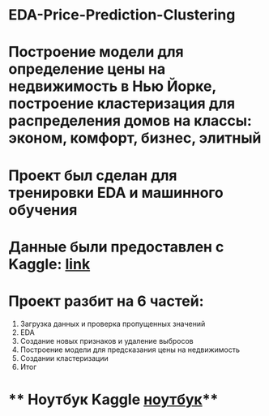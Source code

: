 # EDA-Price-Prediction-Clustering

# Построение модели для определение цены на недвижимость в Нью Йорке, построение кластеризация для распределения домов на классы: эконом, комфорт, бизнес, элитный

# Проект был сделан для тренировки EDA и машинного обучения 

# Данные были предоставлен с Kaggle: <a href="https://www.kaggle.com/datasets/nelgiriyewithana/new-york-housing-market">link</a>

# Проект разбит на 6 частей:
1. Загрузка данных и проверка пропущенных значений
2. EDA
3. Создание новых признаков и удаление выбросов
4. Построение модели для предсказания цены на недвижимость
5. Создании кластеризации
6. Итог

# ** Ноутбук Kaggle <a href="https://www.kaggle.com/spalatov/eda-price-prediction-clustering">ноутбук</a>**
